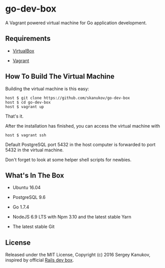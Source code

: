 # go-dev-box
A Vagrant powered virtual machine for Go application development.

## Requirements

* [VirtualBox](https://www.virtualbox.org)

* [Vagrant](http://vagrantup.com)

## How To Build The Virtual Machine

Building the virtual machine is this easy:

    host $ git clone https://github.com/skanukov/go-dev-box
    host $ cd go-dev-box
    host $ vagrant up

That's it.

After the installation has finished, you can access the virtual machine with

    host $ vagrant ssh

Default PostgreSQL port 5432 in the host computer is forwarded to port 5432 in the virtual machine.

Don't forget to look at some helper shell scripts for newbies.

## What's In The Box

* Ubuntu 16.04

* PostgreSQL 9.6

* Go 1.7.4

* NodeJS 6.9 LTS with Npm 3.10 and the latest stable Yarn

* The latest stable Git

## License

Released under the MIT License, Copyright (c) 2016 Sergey Kanukov, inspired by official [Rails dev box](https://github.com/rails/rails-dev-box).